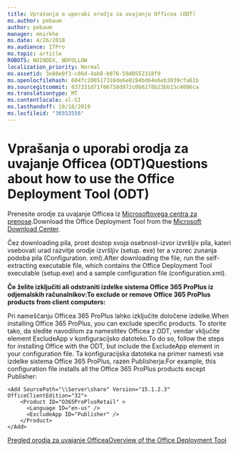 ```yaml
---
title: Vprašanja o uporabi orodja za uvajanje Officea (ODT)
ms.author: pebaum
author: pebaum
manager: mnirkhe
ms.date: 4/26/2018
ms.audience: ITPro
ms.topic: article
ROBOTS: NOINDEX, NOFOLLOW
localization_priority: Normal
ms.assetid: 3e88e0f3-c86d-4ab8-b076-59d0552318f9
ms.openlocfilehash: 604fc200517316de6e0194bd64e6eb3039cfa61b
ms.sourcegitcommit: 037331d71f06750d972c0b6278b23bb15c4806ca
ms.translationtype: MT
ms.contentlocale: sl-SI
ms.lasthandoff: 10/18/2019
ms.locfileid: "36553556"
---
```

# <a name="questions-about-how-to-use-the-office-deployment-tool-odt"></a><span data-ttu-id="9e634-102">Vprašanja o uporabi orodja za uvajanje Officea (ODT)</span><span class="sxs-lookup"><span data-stu-id="9e634-102">Questions about how to use the Office Deployment Tool (ODT)</span></span>

<span data-ttu-id="9e634-103">Prenesite orodje za uvajanje Officea iz [Microsoftovega centra za prenose](http://go.microsoft.com/fwlink/p/?LinkID=626065).</span><span class="sxs-lookup"><span data-stu-id="9e634-103">Download the Office Deployment Tool from the [Microsoft Download Center](http://go.microsoft.com/fwlink/p/?LinkID=626065).</span></span>
  
<span data-ttu-id="9e634-104">Čez downloading pila, prost dostop svoja osebnost-izvor izvršljiv pila, kateri vsebovati urad razvitje orodje izvršljiv (setup. exe) ter a vzorec zunanja podoba pila (Configuration. xml).</span><span class="sxs-lookup"><span data-stu-id="9e634-104">After downloading the file, run the self-extracting executable file, which contains the Office Deployment Tool executable (setup.exe) and a sample configuration file (configuration.xml).</span></span>
  
 <span data-ttu-id="9e634-105">**Če želite izključiti ali odstraniti izdelke sistema Office 365 ProPlus iz odjemalskih računalnikov:**</span><span class="sxs-lookup"><span data-stu-id="9e634-105">**To exclude or remove Office 365 ProPlus products from client computers:**</span></span>
  
<span data-ttu-id="9e634-106">Pri nameščanju Officea 365 ProPlus lahko izključite določene izdelke.</span><span class="sxs-lookup"><span data-stu-id="9e634-106">When installing Office 365 ProPlus, you can exclude specific products.</span></span> <span data-ttu-id="9e634-107">To storite tako, da sledite navodilom za namestitev Officea z ODT, vendar vključite element ExcludeApp v konfiguracijsko datoteko.</span><span class="sxs-lookup"><span data-stu-id="9e634-107">To do so, follow the steps for installing Office with the ODT, but include the ExcludeApp element in your configuration file.</span></span> <span data-ttu-id="9e634-108">Ta konfiguracijska datoteka na primer namesti vse izdelke sistema Office 365 ProPlus, razen Publisherja:</span><span class="sxs-lookup"><span data-stu-id="9e634-108">For example, this configuration file installs all the Office 365 ProPlus products except Publisher:</span></span>
  
```
<Add SourcePath="\\Server\share" Version="15.1.2.3" OfficeClientEdition="32">
    <Product ID="O365ProPlusRetail" >
      <Language ID="en-us" />
      <ExcludeApp ID="Publisher" />
    </Product>
</Add>
```

[<span data-ttu-id="9e634-109">Pregled orodja za uvajanje Officea</span><span class="sxs-lookup"><span data-stu-id="9e634-109">Overview of the Office Deployment Tool</span></span>](https://docs.microsoft.com/deployoffice/overview-of-the-office-2016-deployment-tool)
  


